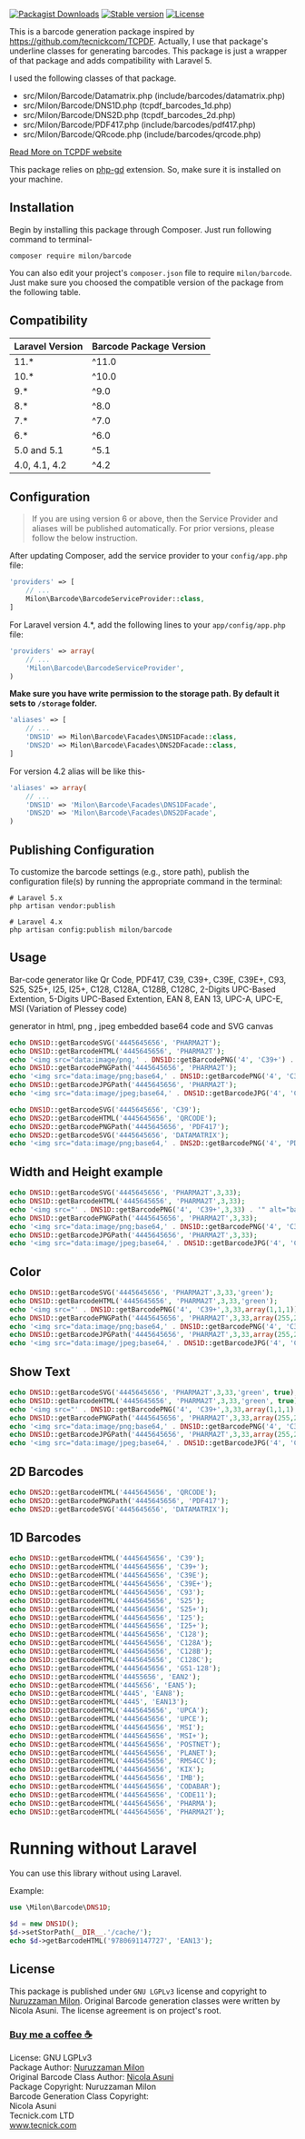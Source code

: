 [![Packagist Downloads](https://img.shields.io/packagist/dt/milon/barcode.svg)](https://packagist.org/packages/milon/barcode) 
[![Stable version](https://img.shields.io/packagist/v/milon/barcode.svg)](https://packagist.org/packages/milon/barcode) 
[![License](https://img.shields.io/packagist/l/milon/barcode.svg)](https://packagist.org/packages/milon/barcode)

This is a barcode generation package inspired by <https://github.com/tecnickcom/TCPDF>. Actually, I use that package's underline classes for generating barcodes. This package is just a wrapper of that package and adds compatibility with Laravel 5.

I used the following classes of that package.

- src/Milon/Barcode/Datamatrix.php (include/barcodes/datamatrix.php)
- src/Milon/Barcode/DNS1D.php (tcpdf_barcodes_1d.php)
- src/Milon/Barcode/DNS2D.php (tcpdf_barcodes_2d.php)
- src/Milon/Barcode/PDF417.php (include/barcodes/pdf417.php)
- src/Milon/Barcode/QRcode.php (include/barcodes/qrcode.php)

[Read More on TCPDF website](http://www.tcpdf.org)

This package relies on [php-gd](http://php.net/manual/en/book.image.php) extension. So, make sure it is installed on your machine.

## Installation

Begin by installing this package through Composer. Just run following command to terminal-

```shell script
composer require milon/barcode
```

You can also edit your project's `composer.json` file to require `milon/barcode`. Just make sure you choosed the compatible version of the package from the following table.

## Compatibility

| Laravel Version | Barcode Package Version |
|-----------------|-------------------------|
| 11.*            | ^11.0                   |
| 10.*            | ^10.0                   |
| 9.*             | ^9.0                    |
| 8.*             | ^8.0                    |
| 7.*             | ^7.0                    |
| 6.*             | ^6.0                    |
| 5.0 and 5.1     | ^5.1                    |
| 4.0, 4.1, 4.2   | ^4.2                    |

## Configuration

> If you are using version 6 or above, then the Service Provider and aliases will be published automatically. For prior versions, please follow the below instruction.

After updating Composer, add the service provider to your `config/app.php` file:

```php
'providers' => [
    // ...
    Milon\Barcode\BarcodeServiceProvider::class,
]
```

For Laravel version 4.*, add the following lines to your `app/config/app.php` file:

```php
'providers' => array(
    // ...
    'Milon\Barcode\BarcodeServiceProvider',
)
```

**Make sure you have write permission to the storage path. By default it sets to `/storage` folder.**

```php
'aliases' => [
    // ...
    'DNS1D' => Milon\Barcode\Facades\DNS1DFacade::class,
    'DNS2D' => Milon\Barcode\Facades\DNS2DFacade::class,
]
```

For version 4.2 alias will be like this-

```php
'aliases' => array(
    // ...
    'DNS1D' => 'Milon\Barcode\Facades\DNS1DFacade',
    'DNS2D' => 'Milon\Barcode\Facades\DNS2DFacade',
)
```

## Publishing Configuration

To customize the barcode settings (e.g., store path), publish the configuration file(s) by running the appropriate command in the terminal:

```shell
# Laravel 5.x
php artisan vendor:publish

# Laravel 4.x
php artisan config:publish milon/barcode
```

## Usage

Bar-code generator like Qr Code, PDF417, C39, C39+, C39E, C39E+, C93, S25, S25+, I25, I25+, C128, C128A, C128B, C128C, 2-Digits UPC-Based Extention, 5-Digits UPC-Based Extention, EAN 8, EAN 13, UPC-A, UPC-E, MSI (Variation of Plessey code)

generator in html, png , jpeg embedded base64 code and SVG canvas

```php
echo DNS1D::getBarcodeSVG('4445645656', 'PHARMA2T');
echo DNS1D::getBarcodeHTML('4445645656', 'PHARMA2T');
echo '<img src="data:image/png,' . DNS1D::getBarcodePNG('4', 'C39+') . '" alt="barcode"   />';
echo DNS1D::getBarcodePNGPath('4445645656', 'PHARMA2T');
echo '<img src="data:image/png;base64,' . DNS1D::getBarcodePNG('4', 'C39+') . '" alt="barcode"   />';
echo DNS1D::getBarcodeJPGPath('4445645656', 'PHARMA2T');
echo '<img src="data:image/jpeg;base64,' . DNS1D::getBarcodeJPG('4', 'C39+') . '" alt="barcode"   />';
```

```php
echo DNS1D::getBarcodeSVG('4445645656', 'C39');
echo DNS2D::getBarcodeHTML('4445645656', 'QRCODE');
echo DNS2D::getBarcodePNGPath('4445645656', 'PDF417');
echo DNS2D::getBarcodeSVG('4445645656', 'DATAMATRIX');
echo '<img src="data:image/png;base64,' . DNS2D::getBarcodePNG('4', 'PDF417') . '" alt="barcode"   />';
```

## Width and Height example

```php
echo DNS1D::getBarcodeSVG('4445645656', 'PHARMA2T',3,33);
echo DNS1D::getBarcodeHTML('4445645656', 'PHARMA2T',3,33);
echo '<img src="' . DNS1D::getBarcodePNG('4', 'C39+',3,33) . '" alt="barcode"   />';
echo DNS1D::getBarcodePNGPath('4445645656', 'PHARMA2T',3,33);
echo '<img src="data:image/png;base64,' . DNS1D::getBarcodePNG('4', 'C39+',3,33) . '" alt="barcode"   />';
echo DNS1D::getBarcodeJPGPath('4445645656', 'PHARMA2T',3,33);
echo '<img src="data:image/jpeg;base64,' . DNS1D::getBarcodeJPG('4', 'C39+',3,33) . '" alt="barcode"   />';
```

## Color

```php
echo DNS1D::getBarcodeSVG('4445645656', 'PHARMA2T',3,33,'green');
echo DNS1D::getBarcodeHTML('4445645656', 'PHARMA2T',3,33,'green');
echo '<img src="' . DNS1D::getBarcodePNG('4', 'C39+',3,33,array(1,1,1)) . '" alt="barcode"   />';
echo DNS1D::getBarcodePNGPath('4445645656', 'PHARMA2T',3,33,array(255,255,0));
echo '<img src="data:image/png;base64,' . DNS1D::getBarcodePNG('4', 'C39+',3,33,array(1,1,1)) . '" alt="barcode"   />';
echo DNS1D::getBarcodeJPGPath('4445645656', 'PHARMA2T',3,33,array(255,255,0));
echo '<img src="data:image/jpeg;base64,' . DNS1D::getBarcodeJPG('4', 'C39+',3,33,array(1,1,1)) . '" alt="barcode"   />';
```

## Show Text

```php
echo DNS1D::getBarcodeSVG('4445645656', 'PHARMA2T',3,33,'green', true);
echo DNS1D::getBarcodeHTML('4445645656', 'PHARMA2T',3,33,'green', true);
echo '<img src="' . DNS1D::getBarcodePNG('4', 'C39+',3,33,array(1,1,1), true) . '" alt="barcode"   />';
echo DNS1D::getBarcodePNGPath('4445645656', 'PHARMA2T',3,33,array(255,255,0), true);
echo '<img src="data:image/png;base64,' . DNS1D::getBarcodePNG('4', 'C39+',3,33,array(1,1,1), true) . '" alt="barcode"   />';
echo DNS1D::getBarcodeJPGPath('4445645656', 'PHARMA2T',3,33,array(255,255,0), true);
echo '<img src="data:image/jpeg;base64,' . DNS1D::getBarcodeJPG('4', 'C39+',3,33,array(1,1,1), true) . '" alt="barcode"   />';
```

## 2D Barcodes

```php
echo DNS2D::getBarcodeHTML('4445645656', 'QRCODE');
echo DNS2D::getBarcodePNGPath('4445645656', 'PDF417');
echo DNS2D::getBarcodeSVG('4445645656', 'DATAMATRIX');
```

## 1D Barcodes

```php
echo DNS1D::getBarcodeHTML('4445645656', 'C39');
echo DNS1D::getBarcodeHTML('4445645656', 'C39+');
echo DNS1D::getBarcodeHTML('4445645656', 'C39E');
echo DNS1D::getBarcodeHTML('4445645656', 'C39E+');
echo DNS1D::getBarcodeHTML('4445645656', 'C93');
echo DNS1D::getBarcodeHTML('4445645656', 'S25');
echo DNS1D::getBarcodeHTML('4445645656', 'S25+');
echo DNS1D::getBarcodeHTML('4445645656', 'I25');
echo DNS1D::getBarcodeHTML('4445645656', 'I25+');
echo DNS1D::getBarcodeHTML('4445645656', 'C128');
echo DNS1D::getBarcodeHTML('4445645656', 'C128A');
echo DNS1D::getBarcodeHTML('4445645656', 'C128B');
echo DNS1D::getBarcodeHTML('4445645656', 'C128C');
echo DNS1D::getBarcodeHTML('4445645656', 'GS1-128');
echo DNS1D::getBarcodeHTML('44455656', 'EAN2');
echo DNS1D::getBarcodeHTML('4445656', 'EAN5');
echo DNS1D::getBarcodeHTML('4445', 'EAN8');
echo DNS1D::getBarcodeHTML('4445', 'EAN13');
echo DNS1D::getBarcodeHTML('4445645656', 'UPCA');
echo DNS1D::getBarcodeHTML('4445645656', 'UPCE');
echo DNS1D::getBarcodeHTML('4445645656', 'MSI');
echo DNS1D::getBarcodeHTML('4445645656', 'MSI+');
echo DNS1D::getBarcodeHTML('4445645656', 'POSTNET');
echo DNS1D::getBarcodeHTML('4445645656', 'PLANET');
echo DNS1D::getBarcodeHTML('4445645656', 'RMS4CC');
echo DNS1D::getBarcodeHTML('4445645656', 'KIX');
echo DNS1D::getBarcodeHTML('4445645656', 'IMB');
echo DNS1D::getBarcodeHTML('4445645656', 'CODABAR');
echo DNS1D::getBarcodeHTML('4445645656', 'CODE11');
echo DNS1D::getBarcodeHTML('4445645656', 'PHARMA');
echo DNS1D::getBarcodeHTML('4445645656', 'PHARMA2T');
```

# Running without Laravel

You can use this library without using Laravel.

Example:

```php
use \Milon\Barcode\DNS1D;

$d = new DNS1D();
$d->setStorPath(__DIR__.'/cache/');
echo $d->getBarcodeHTML('9780691147727', 'EAN13');
```

## License

This package is published under `GNU LGPLv3` license and copyright to [Nuruzzaman Milon](http://milon.im). Original Barcode generation classes were written by Nicola Asuni. The license agreement is on project's root.

### [Buy me a coffee ☕](https://paypal.me/tomilon?locale.x=en_US)

License: GNU LGPLv3<br>
Package Author: [Nuruzzaman Milon](http://milon.im)<br>
Original Barcode Class Author: [Nicola Asuni](http://www.tcpdf.org)<br>
Package Copyright: Nuruzzaman Milon<br>
Barcode Generation Class Copyright:<br>
Nicola Asuni<br>
Tecnick.com LTD<br>
www.tecnick.com
